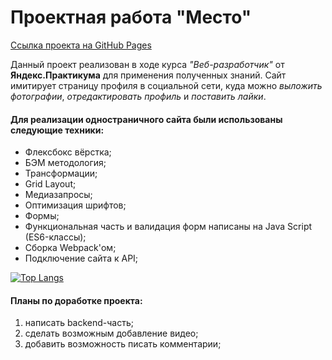 # **Проектная работа "Место"**

[Ссылка проекта на GitHub Pages](https://sonjakuv.github.io/mesto/ "Mesto")

Данный проект реализован в ходе курса _"Веб-разработчик"_ от **Яндекс.Практикума** для применения полученных знаний.
Сайт имитирует страницу профиля в социальной сети, куда можно _выложить фотографии_, _отредактировать профиль_ и _поставить лайки_.

#### Для реализации одностраничного сайта были использованы следующие техники:

- Флексбокс вёрстка;
- БЭМ методология;
- Трансформации;
- Grid Layout;
- Медиазапросы;
- Оптимизация шрифтов;
- Формы;
- Функциональная часть и валидация форм написаны на Java Script (ES6-классы);
- Сборка Webpack'ом;
- Подключение сайта к API;

[![Top Langs](https://github-readme-stats.vercel.app/api/top-langs/?username=SonjaKuv&layout=compact)](https://github.com/anuraghazra/github-readme-stats)

#### Планы по доработке проекта:

1. написать backend-часть;
2. сделать возможным добавление видео;
3. добавить возможность писать комментарии;
